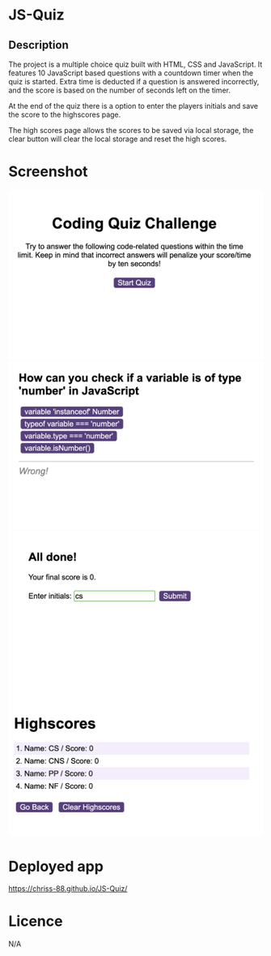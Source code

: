 # JS-Quiz

## Description

The project is a multiple choice quiz built with HTML, CSS and JavaScript. It features 10 JavaScript based questions with a countdown timer when the quiz is started. Extra time is deducted if a question is answered incorrectly, and the score is based on the number of seconds left on the timer.

At the end of the quiz there is a option to enter the players initials and save the score to the highscores page.

The high scores page allows the scores to be saved via local storage, the clear button will clear the local storage and reset the high scores.

# Screenshot

![Project screenshot](assets/images/screenshot_1.png)
![Project screenshot](assets/images/screenshot_2.png)
![Project screenshot](assets/images/screenshot_3.png)
![Project screenshot](assets/images/screenshot_4.png)

# Deployed app

https://chriss-88.github.io/JS-Quiz/

# Licence

N/A
